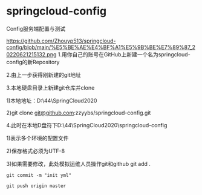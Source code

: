 # springcloud-config
Config服务端配置与测试

https://github.com/Zhouyp513/springcloud-config/blob/main/%E5%BE%AE%E4%BF%A1%E5%9B%BE%E7%89%87_20220621215132.png
1.用你自己的账号在GitHub上新建一个名为springcloud-config的新Repository

2.由上一步获得刚新建的git地址

3.本地硬盘目录上新建git仓库并clone

  1)本地地址：D:\44\SpringCloud2020
  
  2)git clone git@github.com:zzyybs/springcloud-config.git
  
4.此时在本地D盘符下D:\44\SpringCloud2020\springcloud-config

  1)表示多个环境的配置文件
  
  2)保存格式必须为UTF-8
  
  3)如果需要修改，此处模拟运维人员操作git和github
    git add .
    
    git commit -m "init yml"
    
    git push origin master
